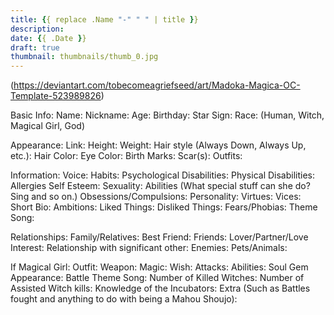 ```yaml
---
title: {{ replace .Name "-" " " | title }}
description: 
date: {{ .Date }}
draft: true
thumbnail: thumbnails/thumb_0.jpg
---
```


(https://deviantart.com/tobecomeagriefseed/art/Madoka-Magica-OC-Template-523989826)

Basic Info:
Name:
Nickname:
Age:
Birthday:
Star Sign:
Race: (Human, Witch, Magical Girl, God)

Appearance:
Link:
Height:
Weight:
Hair style (Always Down, Always Up, etc.):
Hair Color:
Eye Color:
Birth Marks:
Scar(s):
Outfits:

Information:
Voice:
Habits:
Psychological Disabilities:
Physical Disabilities:
Allergies
Self Esteem:
Sexuality:
Abilities (What special stuff can she do? Sing and so on.)
Obsessions/Compulsions:
Personality:
Virtues:
Vices:
Short Bio:
Ambitions:
Liked Things:
Disliked Things:
Fears/Phobias:
Theme Song:

Relationships:
Family/Relatives:
Best Friend:
Friends:
Lover/Partner/Love Interest:
Relationship with significant other:
Enemies:
Pets/Animals:


If Magical Girl:
Outfit:
Weapon:
Magic:
Wish:
Attacks:
Abilities:
Soul Gem Appearance:
Battle Theme Song:
Number of Killed Witches:
Number of Assisted Witch kills:
Knowledge of the Incubators:
Extra (Such as Battles fought and anything to do with being a Mahou Shoujo):
